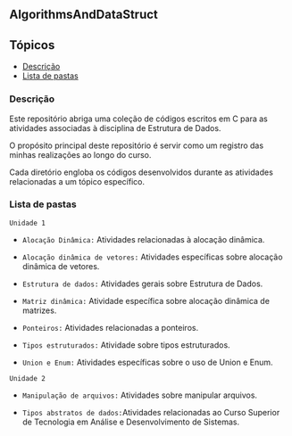 ## AlgorithmsAndDataStruct

## Tópicos

- [Descrição](#descrição)
- [Lista de pastas](#lista-de-pastas)

### Descrição

Este repositório abriga uma coleção de códigos escritos em C para as atividades associadas à disciplina de Estrutura de Dados.

O propósito principal deste repositório é servir como um registro das minhas realizações ao longo do curso.

Cada diretório engloba os códigos desenvolvidos durante as atividades relacionadas a um tópico específico.


### Lista de pastas


`Unidade 1`

- `Alocação Dinâmica:` Atividades relacionadas à alocação dinâmica.

- `Alocação dinâmica de vetores:` Atividades específicas sobre alocação dinâmica de vetores.

- `Estrutura de dados:` Atividades gerais sobre Estrutura de Dados.

- `Matriz dinâmica:` Atividade específica sobre alocação dinâmica de matrizes.

- `Ponteiros:` Atividades relacionadas a ponteiros.

- `Tipos estruturados:` Atividade sobre tipos estruturados.

- `Union e Enum:` Atividades específicas sobre o uso de Union e Enum.

`Unidade 2`

- `Manipulação de arquivos:` Atividades sobre manipular arquivos.

- `Tipos abstratos de dados:`Atividades relacionadas ao Curso Superior de Tecnologia em Análise e Desenvolvimento de Sistemas.
